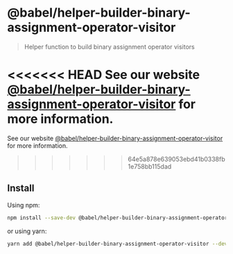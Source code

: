 # @babel/helper-builder-binary-assignment-operator-visitor

> Helper function to build binary assignment operator visitors

<<<<<<< HEAD
See our website [@babel/helper-builder-binary-assignment-operator-visitor](https://babeljs.io/docs/en/next/babel-helper-builder-binary-assignment-operator-visitor.html) for more information.
=======
See our website [@babel/helper-builder-binary-assignment-operator-visitor](https://babeljs.io/docs/en/babel-helper-builder-binary-assignment-operator-visitor) for more information.
>>>>>>> 64e5a878e639053ebd41b0338fb1e758bb115dad

## Install

Using npm:

```sh
npm install --save-dev @babel/helper-builder-binary-assignment-operator-visitor
```

or using yarn:

```sh
yarn add @babel/helper-builder-binary-assignment-operator-visitor --dev
```
